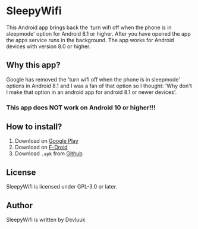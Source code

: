 # SleepyWifi
This Android app brings back the 'turn wifi off when the phone is in sleepmode' option for Android 8.1 or higher.
After you have opened the app the apps service runs in the background. The app works for Android devices with version 8.0 or higher.

## Why this app?
Google has removed the 'turn wifi off when the phone is in sleepmode' options in Android 8.1 and I was a fan of that option so I thought: 'Why don't I make that option in an android app for android 8.1 or newer devices'.

### This app does NOT work on Android 10 or higher!!!

## How to install?
 1. Download on [Google Play](https://play.google.com/store/apps/details?id=nl.devluuk.sleepywifi)
 2. Download on [F-Droid](https://f-droid.org/packages/nl.devluuk.sleepywifi/)
 2. Download `.apk` from [Github](https://github.com/DevLuuk/SleepyWifi/releases)

## License
SleepyWifi is licensed under GPL-3.0 or later.

## Author
SleepyWifi is written by Devluuk
